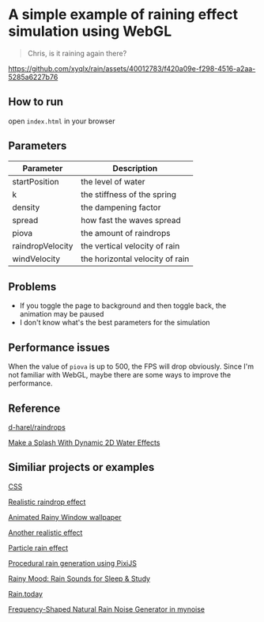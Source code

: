 # A simple example of raining effect simulation using WebGL

> Chris, is it raining again there?

https://github.com/xyqlx/rain/assets/40012783/f420a09e-f298-4516-a2aa-5285a6227b76

## How to run

open `index.html` in your browser

## Parameters

| Parameter | Description |
| --- | --- |
| startPosition | the level of water |
| k | the stiffness of the spring |
| density |  the dampening factor |
| spread | how fast the waves spread |
| piova | the amount of raindrops |
| raindropVelocity | the vertical velocity of rain |
| windVelocity | the horizontal velocity of rain |

## Problems

- If you toggle the page to background and then toggle back, the animation may be paused
- I don't know what's the best parameters for the simulation

## Performance issues

When the value of `piova` is up to 500, the FPS will drop obviously. Since I'm not familiar with WebGL, maybe there are some ways to improve the performance.

## Reference

[d-harel/raindrops](https://github.com/d-harel/raindrops)

[Make a Splash With Dynamic 2D Water Effects](https://gamedevelopment.tutsplus.com/make-a-splash-with-dynamic-2d-water-effects--gamedev-236t)

## Similiar projects or examples

[CSS](https://foolishdeveloper.com/12-css-rain-effect-simple-rain-animation-effect/)

[Realistic raindrop effect](https://github.com/codrops/RainEffect)

[Animated Rainy Window wallpaper](https://github.com/rocksdanister/rain)

[Another realistic effect](https://github.com/jxa/rain)

[Particle rain effect](https://github.com/akella/ParticleRainEffect)

[Procedural rain generation using PixiJS](https://github.com/ZeroDawn0D/pixirain)

[Rainy Mood: Rain Sounds for Sleep & Study](https://www.rainymood.com/)

[Rain.today](https://rain.today/)

[Frequency-Shaped Natural Rain Noise Generator in mynoise](https://mynoise.net/NoiseMachines/rainNoiseGenerator.php)

